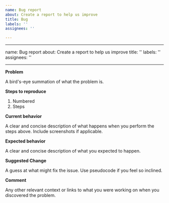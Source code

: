 ```yaml
---
name: Bug report
about: Create a report to help us improve
title: Bug
labels: ''
assignees: ''

---
```


---
name: Bug report
about: Create a report to help us improve
title: ''
labels: ''
assignees: ''

---

**Problem**

A bird's-eye summation of what the problem is.

**Steps to reproduce**

1. Numbered
2. Steps

**Current behavior**

A clear and concise description of what happens when you perform the steps above.  Include screenshots if applicable.

**Expected behavior**

A clear and concise description of what you expected to happen.

**Suggested Change**

A guess at what might fix the issue.  Use pseudocode if you feel so inclined.

**Comment**

Any other relevant context or links to what you were working on when you discovered the problem.
